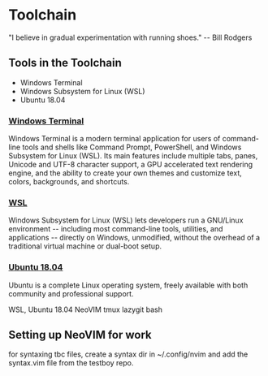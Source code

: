 # Toolchain 
"I believe in gradual experimentation with running shoes." -- Bill Rodgers
## Tools in the Toolchain
- Windows Terminal 
- Windows Subsystem for Linux (WSL) 
- Ubuntu 18.04
### [Windows Terminal](https://docs.microsoft.com/en-us/windows/terminal/) 
Windows Terminal is a modern terminal application for users of command-line tools and shells like Command Prompt, PowerShell, and Windows Subsystem for Linux (WSL). Its main features include multiple tabs, panes, Unicode and UTF-8 character support, a GPU accelerated text rendering engine, and the ability to create your own themes and customize text, colors, backgrounds, and shortcuts.
### [WSL](https://docs.microsoft.com/en-us/windows/wsl/)
Windows Subsystem for Linux (WSL) lets developers run a GNU/Linux environment -- including most command-line tools, utilities, and applications -- directly on Windows, unmodified, without the overhead of a traditional virtual machine or dual-boot setup.

### [Ubuntu 18.04](https://www.microsoft.com/en-us/p/ubuntu-1804-lts/9n9tngvndl3q?activetab=pivot:overviewtab)
Ubuntu is a complete Linux operating system, freely available with both community and professional support.

WSL, Ubuntu 18.04
NeoVIM
tmux
lazygit
bash

## Setting up NeoVIM for work
for syntaxing tbc files, create a syntax dir in ~/.config/nvim and add the syntax.vim file from the testboy repo.

